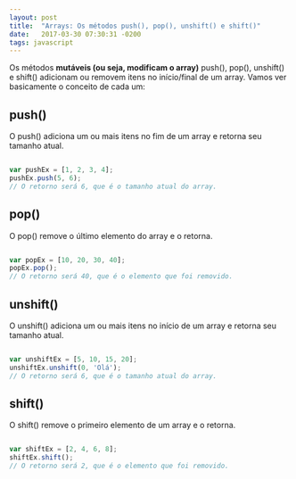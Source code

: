 ```yaml
---
layout: post
title:  "Arrays: Os métodos push(), pop(), unshift() e shift()"
date:   2017-03-30 07:30:31 -0200
tags: javascript
---
```


Os métodos **mutáveis (ou seja, modificam o array)** push(), pop(), unshift() e shift() adicionam ou removem itens no início/final de um array. Vamos ver basicamente o conceito de cada um:

## push()

O push() adiciona um ou mais itens no fim de um array e retorna seu tamanho atual.

```js

var pushEx = [1, 2, 3, 4];
pushEx.push(5, 6);
// O retorno será 6, que é o tamanho atual do array.

```

## pop()

O pop() remove o último elemento do array e o retorna.

```js

var popEx = [10, 20, 30, 40];
popEx.pop();
// O retorno será 40, que é o elemento que foi removido.

```

## unshift()

O unshift() adiciona um ou mais itens no início de um array e retorna seu tamanho atual.

```js

var unshiftEx = [5, 10, 15, 20];
unshiftEx.unshift(0, 'Olá');
// O retorno será 6, que é o tamanho atual do array.

```

## shift()

O shift() remove o primeiro elemento de um array e o retorna.

```js

var shiftEx = [2, 4, 6, 8];
shiftEx.shift();
// O retorno será 2, que é o elemento que foi removido.

```
